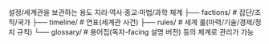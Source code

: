 
설정/세계관을 보관하는 용도
 지리·역사·종교·마법/과학 체계
  ├── factions/              # 집단/조직/국가
  ├── timeline/              # 연표(세계관 사건)
  ├── rules/                 # 세계 룰(마력/기술/경제/정치 규칙)
  └── glossary/              # 용어집(독자-facing 설명 버전)
  등의 체계로 관리가 가능
  
